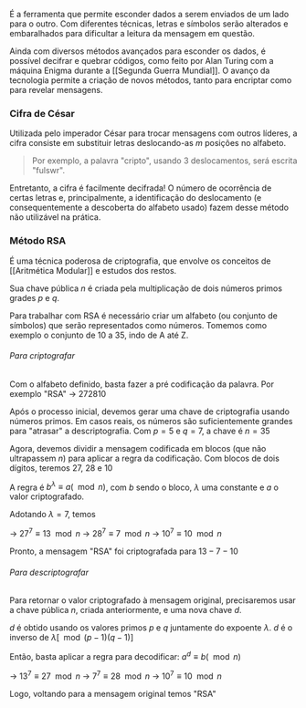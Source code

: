 É a ferramenta que permite esconder dados a serem enviados de um lado para o outro. Com diferentes técnicas, letras e símbolos serão alterados e embaralhados para dificultar a leitura da mensagem em questão.

Ainda com diversos métodos avançados para esconder os dados, é possível decifrar e quebrar códigos, como feito por Alan Turing com a máquina Enigma durante a [[Segunda Guerra Mundial]]. O avanço da tecnologia permite a criação de novos métodos, tanto para encriptar como para revelar mensagens.

### Cifra de César
Utilizada pelo imperador César para trocar mensagens com outros líderes, a cifra consiste em substituir letras deslocando-as $m$ posições no alfabeto.

> Por exemplo, a palavra "cripto", usando 3 deslocamentos, será escrita "fulswr".

Entretanto, a cifra é facilmente decifrada! 
O número de ocorrência de certas letras e, principalmente, a identificação do deslocamento (e consequentemente a descoberta do alfabeto usado) fazem desse método não utilizável na prática.

### Método RSA
É uma técnica poderosa de criptografia, que envolve os conceitos de [[Aritmética Modular]] e estudos dos restos.

Sua chave pública $n$ é criada pela multiplicação de dois números primos grades $p$ e $q$.

Para trabalhar com RSA é necessário criar um alfabeto (ou conjunto de símbolos) que serão representados como números. Tomemos como exemplo o conjunto de $10$ a $35$, indo de A até Z.

###### Para criptografar
Com o alfabeto definido, basta fazer a pré codificação da palavra.
Por exemplo "RSA" -> $272810$

Após o processo inicial, devemos gerar uma chave de criptografia usando números primos. Em casos reais, os números são suficientemente grandes para "atrasar" a descriptografia. 
Com $p=5$ e $q=7$, a chave é $n=35$

Agora, devemos dividir a mensagem codificada em blocos (que não ultrapassem $n$) para aplicar a regra da codificação.
Com blocos de dois dígitos, teremos $27$, $28$ e $10$

A regra é $b^{\lambda} \equiv a (\mod{n})$, com $b$ sendo o bloco, $\lambda$ uma constante e $a$ o valor criptografado.

Adotando $\lambda = 7$, temos

-> $27^{7} \equiv 13 \mod{n}$
-> $28^{7} \equiv 7 \mod{n}$ 
-> $10^{7} \equiv 10 \mod{n}$ 

Pronto, a mensagem "RSA" foi criptografada para $13-7-10$

###### Para descriptografar
Para retornar o valor criptografado à mensagem original, precisaremos usar a chave pública $n$, criada anteriormente, e uma nova chave $d$.

$d$ é obtido usando os valores primos $p$ e $q$ juntamente do expoente $\lambda$.
$d$ é o inverso de $\lambda [\mod{(p-1)(q-1)}]$ 

Então, basta aplicar a regra para decodificar: $a^{d} \equiv b (\mod{n})$ 

-> $13^{7} \equiv 27 \mod{n}$
-> $7^{7} \equiv 28 \mod{n}$
-> $10^{7} \equiv 10 \mod{n}$ 

Logo, voltando para a mensagem original temos "RSA"

